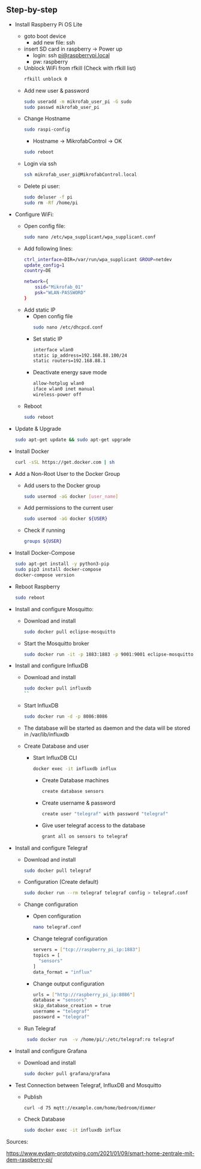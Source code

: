 
## Step-by-step

- Install Raspberry Pi OS Lite
    - goto boot device
        - add new file: ssh
	- insert SD card in raspberry -> Power up
	    - login: ssh pi@raspberrypi.local
	    - pw: raspberry
    - Unblock WiFi from rfkill (Check with rfkill list)
        ``` bash
        rfkill unblock 0
        ```
    - Add new user & password
        ``` bash
        sudo useradd -m mikrofab_user_pi -G sudo
	    sudo passwd mikrofab_user_pi
        ```
    - Change Hostname
        ``` bash
        sudo raspi-config
        ```
	    - Hostname -> MikrofabControl -> OK
        ``` bash
        sudo reboot
        ```
    - Login via ssh
        ``` bash
        ssh mikrofab_user_pi@MikrofabControl.local
        ```
    - Delete pi user:
        ``` bash
        sudo deluser -f pi
        sudo rm -Rf /home/pi
        ```
      
- Configure WiFi:
    - Open config file:
        ```bash
        sudo nano /etc/wpa_supplicant/wpa_supplicant.conf
        ```
    - Add following lines:
        ```bash
        ctrl_interface=DIR=/var/run/wpa_supplicant GROUP=netdev
        update_config=1
        country=DE
      
        network={
            ssid="Mikrofab_01"
            psk="WLAN-PASSWORD"
        }
        ```
    - Add static IP
        - Open config file
            ``` bash
            sudo nano /etc/dhcpcd.conf 
            ```   
        - Set static IP
            ```bash
            interface wlan0
            static ip_address=192.168.88.100/24
            static routers=192.168.88.1 
            ```
        - Deactivate energy save mode
            ``` bash
            allow-hotplug wlan0
            iface wlan0 inet manual
            wireless-power off
            ```
    - Reboot
        ``` bash
        sudo reboot
        ```
- Update & Upgrade
    ```bash
    sudo apt-get update && sudo apt-get upgrade
    ```
- Install Docker
    ```bash
    curl -sSL https://get.docker.com | sh
    ```
- Add a Non-Root User to the Docker Group
    - Add users to the Docker group
        ```bash
        sudo usermod -aG docker [user_name]
        ```
    - Add permissions to the current user
        ```bash
        sudo usermod -aG docker ${USER}
        ```
    - Check if running
        ```bash
        groups ${USER}
        ```
      
- Install Docker-Compose
    ``` bash
    sudo apt-get install -y python3-pip
    sudo pip3 install docker-compose
    docker-compose version
    ```
- Reboot Raspberry

    ``` bash
    sudo reboot
    ```
  
- Install and configure Mosquitto:

    - Download and install
        ``` bash
        sudo docker pull eclipse-mosquitto
        ```
    - Start the Mosquitto broker
        ``` bash
        sudo docker run -it -p 1883:1883 -p 9001:9001 eclipse-mosquitto
        ```
  
- Install and configure InfluxDB

    - Download and install
        ```bash
        sudo docker pull influxdb
        ``
  
    - Start InfluxDB
        ``` bash
        sudo docker run -d -p 8086:8086 
        ```
    - The database will be started as daemon and the data will be stored in /var/lib/influxdb
    
    - Create Database and user
    
        - Start InfluxDB CLI
            ``` bash
            docker exec -it influxdb influx
            ```
            - Create Database machines
                ``` bash
                create database sensors
                ```
            - Create username & password
                ``` bash
                create user "telegraf" with password "telegraf"
                ```
            - Give user telegraf access to the database
                ``` bash
                grant all on sensors to telegraf
                ```
- Install and configure Telegraf

    - Download and install
        ``` bash
        sudo docker pull telegraf
        ```
      
    - Configuration (Create default)
        ``` bash
        sudo docker run --rm telegraf telegraf config > telegraf.conf
        ```
      
    - Change configuration
        - Open configuration
            ``` bash
            nano telegraf.conf
            ```
        - Change telegraf configuration
            ``` bash
            servers = ["tcp://raspberry_pi_ip:1883"]
            topics = [
              "sensors"
            ]
            data_format = "influx"
            ```     
        - Change output configuration
            ``` bash
            urls = ["http://raspberry_pi_ip:8086"]
            database = "sensors"
            skip_database_creation = true
            username = "telegraf"
            password = "telegraf"
            ```
          
    - Run Telegraf
        ``` bash
         sudo docker run  -v /home/pi/:/etc/telegraf:ro telegraf
        ```
      
- Install and configure Grafana

    - Download and install
        ``` bash
        sudo docker pull grafana/grafana
        ```
      
- Test Connection between Telegraf, InfluxDB and Mosquitto
    - Publish
        ``` curl
        curl -d 75 mqtt://example.com/home/bedroom/dimmer
        ```
    - Check Database
        ``` bash
        sudo docker exec -it influxdb influx
        ```
    
Sources:

https://www.eydam-prototyping.com/2021/01/09/smart-home-zentrale-mit-dem-raspberry-pi/
